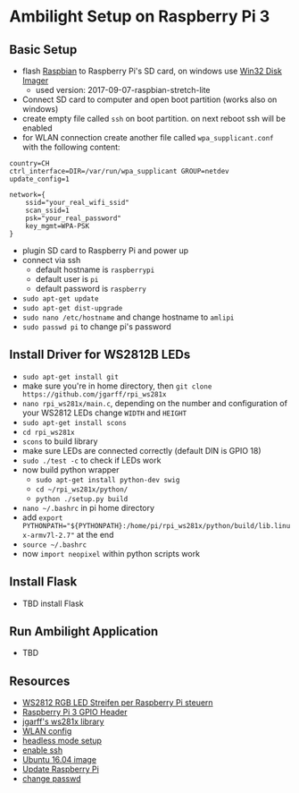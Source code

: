 # Ambilight Setup on Raspberry Pi 3
## Basic Setup
* flash [Raspbian](https://www.raspberrypi.org/downloads/raspbian/) to Raspberry Pi's SD card, on windows use [Win32 Disk Imager](https://sourceforge.net/projects/win32diskimager/)
  * used version: 2017-09-07-raspbian-stretch-lite
* Connect SD card to computer and open boot partition (works also on windows)
* create empty file called ``ssh`` on boot partition. on next reboot ssh will be enabled
* for WLAN connection create another file called ``wpa_supplicant.conf`` with the following content:

```
country=CH
ctrl_interface=DIR=/var/run/wpa_supplicant GROUP=netdev
update_config=1

network={
    ssid="your_real_wifi_ssid"
    scan_ssid=1
    psk="your_real_password"
    key_mgmt=WPA-PSK
}
```
* plugin SD card to Raspberry Pi and power up
* connect via ssh
  * default hostname is ``raspberrypi``
  * default user is ``pi``
  * default password is ``raspberry``
* ``sudo apt-get update``
* ``sudo apt-get dist-upgrade``
* ``sudo nano /etc/hostname`` and change hostname to ``amlipi``
* ``sudo passwd pi`` to change pi's password

## Install Driver for WS2812B LEDs
* ``sudo apt-get install git``
* make sure you're in home directory, then ``git clone https://github.com/jgarff/rpi_ws281x``
* ``nano rpi_ws281x/main.c``, depending on the number and configuration of your WS2812 LEDs change ``WIDTH`` and ``HEIGHT``
* ``sudo apt-get install scons``
* ``cd rpi_ws281x``
* ``scons`` to build library
* make sure LEDs are connected correctly (default DIN is GPIO 18)
* ``sudo ./test -c`` to check if LEDs work
* now build python wrapper
  * ``sudo apt-get install python-dev swig``
  * ``cd ~/rpi_ws281x/python/``
  * ``python ./setup.py build``
* ``nano ~/.bashrc`` in pi home directory
* add ``export PYTHONPATH="${PYTHONPATH}:/home/pi/rpi_ws281x/python/build/lib.linux-armv7l-2.7"`` at the end
* ``source ~/.bashrc``
* now ``import neopixel`` within python scripts work


## Install Flask
* TBD install Flask

## Run Ambilight Application
* TBD

## Resources
* [WS2812 RGB LED Streifen per Raspberry Pi steuern](https://tutorials-raspberrypi.de/raspberry-pi-ws2812-ws2811b-rgb-led-streifen-steuern/)
* [Raspberry Pi 3 GPIO Header](https://www.element14.com/community/servlet/JiveServlet/previewBody/73950-102-11-339300/pi3_gpio.png)
* [jgarff's ws281x library](https://github.com/jgarff/rpi_ws281x)
* [WLAN config](https://www.raspberrypi.org/documentation/configuration/wireless/wireless-cli.md)
* [headless mode setup](https://www.raspberrypi.org/forums/viewtopic.php?t=191252)
* [enable ssh](https://www.raspberrypi.org/documentation/remote-access/ssh/)
* [Ubuntu 16.04 image](https://www.ubuntu.com/download/desktop/thank-you?country=CH&version=16.04.3&architecture=amd64)
* [Update Raspberry Pi](https://www.raspberrypi.org/documentation/raspbian/updating.md)
* [change passwd](https://www.raspberrypi.org/documentation/linux/usage/users.md)
